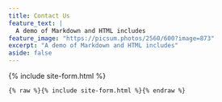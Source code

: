 ```yaml
---
title: Contact Us
feature_text: |
  A demo of Markdown and HTML includes
feature_image: "https://picsum.photos/2560/600?image=873"
excerpt: "A demo of Markdown and HTML includes"
aside: false
---
```


{% include site-form.html %}

``` html
{% raw %}{% include site-form.html %}{% endraw %}
```